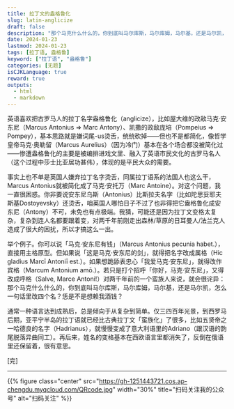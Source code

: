 ```yaml
---
title: 拉丁文的盎格鲁化
slug: latin-anglicize
draft: false
description: "那个马克什么什么的，你到底叫马尔库斯，马尔库姆，马尔基，还是马尔凯，怎么一句话里改四个名？恁是不是想赖我酒钱？"
date: 2024-01-23
lastmod: 2024-01-23
tags: [拉丁语, 盎格鲁]
keyword: ["拉丁语", "盎格鲁"]
categories: [无题]
isCJKLanguage: true
reward: true
outputs:
  - html
  - markdown
---
```


英语喜欢把古罗马人的拉丁名字盎格鲁化（anglicize），比如屋大维的政敌马克·安东尼（Marcus Antonius => Marc Antony）、凯撒的政敌庞培（Pompeius => Pompey），基本思路就是嫌词尾-us烫舌，统统砍掉——但也不是都简化，像哲学皇帝马克·奥勒留（Marcus Aurelius）（因为冷门）基本在各个场合都没被简化过——惨遭盎格鲁化的主要是被编排进戏文里、融入了英语市民文化的古罗马名人（这个过程中莎士比亚居功甚伟），体现的是平民大众的需要。

事实上也不单是英国人嫌弃拉丁名字烫舌，同属拉丁语系的法国人也这么干，Marcus Antonius就被简化成了马克·安托万（Marc Antoine）。对这个问题，我一直很困惑。你非要说安东尼乌斯（Antonius）比斯拉夫名字（比如陀思妥耶夫斯基Dostoyevsky）还烫舌，咱英国人哪怕日子不过了也非得把它盎格鲁化成安东尼（Antony）不可，未免也有点极端。我猜，可能还是因为拉丁文变格太复杂，复杂到连人名都要跟着变，对两千年前刚走出森林/草原的日耳曼人/法兰克人造成了很大的困扰，所以才搞这么一出。

举个例子。你可以说「马克·安东尼有钱」（Marcus Antonius pecunia habet.），直接用主格原型。但如果说「这是马克·安东尼的剑」，就得把名字改成属格（Hic gladius Marcī Antoniī est.）。如果想跪舔表忠心「我爱马克·安东尼」，就得改作宾格（Marcum Antonium amō.）。若只是打个招呼「你好，马克·安东尼」，又得改成呼格（Salve, Marce Antoni!）对两千年前的一个蛮族人来说，就会很诧异：那个马克什么什么的，你到底叫马尔库斯，马尔库姆，马尔基，还是马尔凯，怎么一句话里改四个名？恁是不是想赖我酒钱？

通常一种语言达到成熟后，总是倾向于从复杂到简单。仅三四百年光景，到西罗马后期，亚平宁半岛的拉丁语就已经比古典拉丁文「蛮族化」了很多，比如五贤帝之一哈德良的名字（Hadrianus），就慢慢变成了意大利语里的Adriano（跟汉语的韵尾脱落异曲同工）。再后来，姓名的变格基本在西欧语言里都消失了，反倒在俄语里还保留着，很有意思。

[完]

---

<!-- {% raw %} -->
{{% figure class="center" src="https://gh-1251443721.cos.ap-chengdu.myqcloud.com/QRcode.jpg" width="30%" title="扫码关注我的公众号" alt="扫码关注" %}}
<!-- {% endraw %} -->
